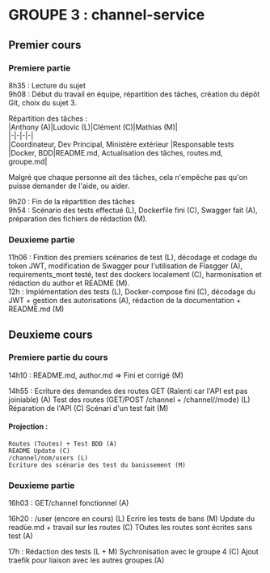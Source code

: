 # GROUPE 3 : channel-service

## Premier cours
### Premiere partie
8h35 : Lecture du sujet  
9h08 : Début du travail en équipe, répartition des tâches, création du dépôt Git, choix du sujet 3.

Répartition des tâches :  
|Anthony (A)|Ludovic (L)|Clément (C)|Mathias (M)|  
|-|-|-|-|  
|Coordinateur, Dev Principal, Ministère extérieur |Responsable tests |Docker, BDD|README.md, Actualisation des tâches, routes.md, groupe.md|  

Malgré que chaque personne ait des tâches, cela n'empêche pas qu'on puisse demander de l'aide, ou aider.

9h20 : Fin de la répartition des tâches  
9h54 : Scénario des tests effectué (L), Dockerfile fini (C), Swagger fait (A), préparation des fichiers de rédaction (M).

### Deuxieme partie  
11h06 : Finition des premiers scénarios de test (L), décodage et codage du token JWT, modification de Swagger pour l'utilisation de Flasgger (A), requirements_mont testé, test des dockers localement (C), harmonisation et rédaction du author et README (M).  
12h : Implémentation des tests (L), Docker-compose fini (C), décodage du JWT + gestion des autorisations (A), rédaction de la documentation + README.md (M)

## Deuxieme cours
### Premiere partie du cours

14h10 : README.md, author.md => Fini et corrigé (M)
        

14h55 : Ecriture des demandes des routes GET (Ralenti car l'API est pas joiniable) (A)
        Test des routes (GET/POST /channel + /channel/<nom>/mode) (L) 
        Réparation de l'API (C)
        Scénari d'un test fait (M)

#### Projection : 
    Routes (Toutes) + Test BDD (A)
    README Update (C)
    /channel/nom/users (L)
    Ecriture des scénarie des test du banissement (M)
### Deuxieme partie
16h03 : GET/channel fonctionnel (A)

16h20 : /user (encore en cours) (L)
        Ecrire les tests de bans (M)
        Update du readùe.md + travail sur les routes (C)
        TOutes les routes sont écrites sans test (A)

17h :   Rédaction des tests (L + M)
        Sychronisation avec le groupe 4 (C)
        Ajout traefik pour liaison avec les autres groupes.(A)